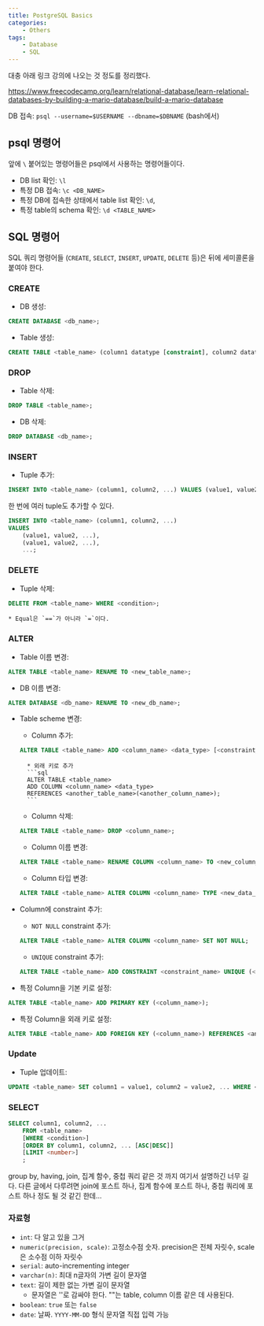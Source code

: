 ```yaml
---
title: PostgreSQL Basics
categories:
    - Others
tags:
    - Database
    - SQL
---
```


대충 아래 링크 강의에 나오는 것 정도를 정리했다.

https://www.freecodecamp.org/learn/relational-database/learn-relational-databases-by-building-a-mario-database/build-a-mario-database

DB 접속: `psql --username=$USERNAME --dbname=$DBNAME` (bash에서)

## psql 명령어

앞에 `\` 붙어있는 명령어들은 psql에서 사용하는 명령어들이다. 
* DB list 확인: `\l`
* 특정 DB 접속: `\c <DB_NAME>`
* 특정 DB에 접속한 상태에서 table list 확인: `\d`,
* 특정 table의 schema 확인: `\d <TABLE_NAME>`


## SQL 명령어

SQL 쿼리 명령어들 (`CREATE`, `SELECT`, `INSERT`, `UPDATE`, `DELETE` 등)은 뒤에 세미콜론을 붙여야 한다.

### CREATE


* DB 생성:<br>
```sql
CREATE DATABASE <db_name>;
```
* Table 생성:<br>
```sql
CREATE TABLE <table_name> (column1 datatype [constraint], column2 datatype [constraint], ...);
```

### DROP

* Table 삭제:<br>
```sql
DROP TABLE <table_name>;
```
* DB 삭제:<br>
```sql
DROP DATABASE <db_name>;
```

### INSERT

* Tuple 추가:<br>
```sql
INSERT INTO <table_name> (column1, column2, ...) VALUES (value1, value2, ...);
```
한 번에 여러 tuple도 추가할 수 있다.
```sql
INSERT INTO <table_name> (column1, column2, ...)
VALUES
    (value1, value2, ...), 
    (value1, value2, ...),
    ...;
```

### DELETE

* Tuple 삭제:<br>
```sql
DELETE FROM <table_name> WHERE <condition>;
```
    * Equal은 `==`가 아니라 `=`이다.



### ALTER

* Table 이름 변경:<br>
```sql
ALTER TABLE <table_name> RENAME TO <new_table_name>;
```

* DB 이름 변경:<br>
```sql
ALTER DATABASE <db_name> RENAME TO <new_db_name>;
```


* Table scheme 변경:
    * Column 추가:<br>
    ```sql
    ALTER TABLE <table_name> ADD <column_name> <data_type> [<constraint_name>];
    ```
        * 외래 키로 추가
        ```sql
        ALTER TABLE <table_name>
        ADD COLUMN <column_name> <data_type>
        REFERENCES <another_table_name>(<another_column_name>);
        ```
    * Column 삭제:<br>
    ```sql
    ALTER TABLE <table_name> DROP <column_name>;
    ```
    * Column 이름 변경:<br>
    ```sql
    ALTER TABLE <table_name> RENAME COLUMN <column_name> TO <new_column_name>;
    ```
    * Column 타입 변경:<br>
    ```sql
    ALTER TABLE <table_name> ALTER COLUMN <column_name> TYPE <new_data_type>;
    ```


* Column에 constraint 추가:<br>
    * `NOT NULL` constraint 추가:<br>
    ```sql
    ALTER TABLE <table_name> ALTER COLUMN <column_name> SET NOT NULL;
    ```
    * `UNIQUE` constraint 추가:<br>
    ```sql
    ALTER TABLE <table_name> ADD CONSTRAINT <constraint_name> UNIQUE (<column_name>);
    ```
* 특정 Column을 기본 키로 설정:<br>
```sql
ALTER TABLE <table_name> ADD PRIMARY KEY (<column_name>);
```
* 특정 Column을 외래 키로 설정:<br>
```sql
ALTER TABLE <table_name> ADD FOREIGN KEY (<column_name>) REFERENCES <another_table_name>(<another_column_name>);
```

### Update

* Tuple 업데이트:<br>
```sql
UPDATE <table_name> SET column1 = value1, column2 = value2, ... WHERE <condition>;
```

### SELECT

```sql
SELECT column1, column2, ...
    FROM <table_name>
    [WHERE <condition>]
    [ORDER BY column1, column2, ... [ASC|DESC]]
    [LIMIT <number>]
    ;
```
group by, having, join, 집계 함수, 중첩 쿼리 같은 것 까지 여기서 설명하긴 너무 길다. 다른 글에서 다루려면 join에 포스트 하나, 집계 함수에 포스트 하나, 중첩 쿼리에 포스트 하나 정도 될 것 같긴 한데...

### 자료형

* `int`: 다 알고 있을 그거
* `numeric(precision, scale)`: 고정소수점 숫자. precision은 전체 자릿수, scale은 소수점 이하 자릿수
* `serial`: auto-incrementing integer
* `varchar(n)`: 최대 n글자의 가변 길이 문자열
* `text`: 길이 제한 없는 가변 길이 문자열
    * 문자열은 ''로 감싸야 한다. ""는 table, column 이름 같은 데 사용된다.
* `boolean`: `true` 또는 `false`
* `date`: 날짜. `YYYY-MM-DD` 형식 문자열 직접 입력 가능
